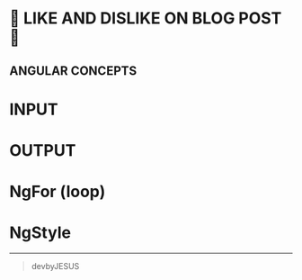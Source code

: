 # :rose: LIKE AND DISLIKE ON BLOG POST :rose:

## ANGULAR CONCEPTS 

# INPUT 

# OUTPUT

# NgFor (loop)

# NgStyle

___

>devbyJESUS
